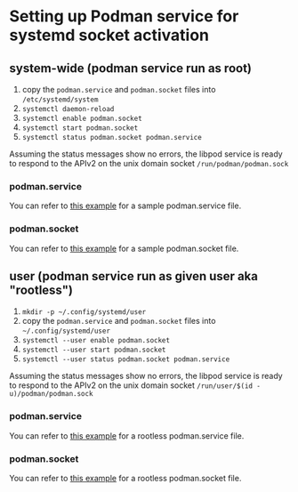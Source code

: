 # Setting up Podman service for systemd socket activation

## system-wide (podman service run as root)

 1. copy the `podman.service` and `podman.socket` files into `/etc/systemd/system`
 1. `systemctl daemon-reload`
 1. `systemctl enable podman.socket`
 1. `systemctl start podman.socket`
 1. `systemctl status podman.socket podman.service`

Assuming the status messages show no errors, the libpod service is ready to respond to the APIv2 on the unix domain socket `/run/podman/podman.sock`

### podman.service
You can refer to [this example](https://github.com/containers/podman/blob/main/contrib/systemd/system/podman.service) for a sample podman.service file.
### podman.socket
You can refer to [this example](https://github.com/containers/podman/blob/main/contrib/systemd/system/podman.socket) for a sample podman.socket file.

## user (podman service run as given user aka "rootless")

 1. `mkdir -p ~/.config/systemd/user`
 1. copy the `podman.service` and `podman.socket` files into `~/.config/systemd/user`
 1. `systemctl --user enable podman.socket`
 1. `systemctl --user start podman.socket`
 1. `systemctl --user status podman.socket podman.service`

Assuming the status messages show no errors, the libpod service is ready to respond to the APIv2 on the unix domain socket `/run/user/$(id -u)/podman/podman.sock`

### podman.service
You can refer to [this example](https://github.com/containers/podman/blob/main/contrib/systemd/user/podman.service) for a rootless podman.service file.

### podman.socket
You can refer to [this example](https://github.com/containers/podman/blob/main/contrib/systemd/user/podman.socket) for a rootless podman.socket file.
